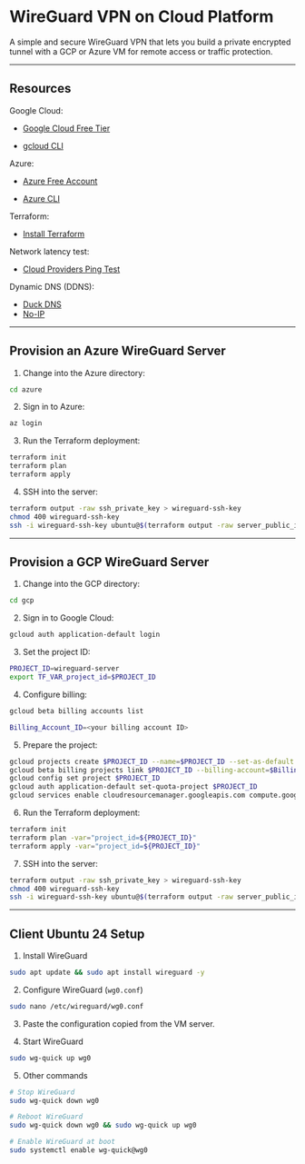 # WireGuard VPN on Cloud Platform

A simple and secure WireGuard VPN that lets you build a private encrypted tunnel with a GCP or Azure VM for remote access or traffic protection.

---

## Resources

Google Cloud:
- [Google Cloud Free Tier](https://cloud.google.com/free/docs/free-cloud-features?hl=en#compute)

- [gcloud CLI](https://cloud.google.com/sdk/docs/install)

Azure:
- [Azure Free Account](https://azure.microsoft.com/en-us/pricing/purchase-options/azure-account?icid=azurefreeaccount#freeservices)

- [Azure CLI](https://learn.microsoft.com/en-us/cli/azure/install-azure-cli-linux?view=azure-cli-latest&pivots=apt)

Terraform:
- [Install Terraform](https://developer.hashicorp.com/terraform/tutorials/aws-get-started/install-cli)

Network latency test:
- [Cloud Providers Ping Test](https://cloudpingtest.com/)

Dynamic DNS (DDNS):
- [Duck DNS](https://www.duckdns.org/)
- [No-IP](https://www.noip.com/)

---

## Provision an Azure WireGuard Server

1. Change into the Azure directory:

```bash
cd azure
```

2. Sign in to Azure:

```bash
az login
```

3. Run the Terraform deployment:

```bash
terraform init
terraform plan
terraform apply
```

4. SSH into the server:

```bash
terraform output -raw ssh_private_key > wireguard-ssh-key
chmod 400 wireguard-ssh-key
ssh -i wireguard-ssh-key ubuntu@$(terraform output -raw server_public_ipv4)
```

---

## Provision a GCP WireGuard Server

1. Change into the GCP directory:

```bash
cd gcp
```

2. Sign in to Google Cloud:

```bash
gcloud auth application-default login
```

3. Set the project ID:

```bash
PROJECT_ID=wireguard-server
export TF_VAR_project_id=$PROJECT_ID
```

4. Configure billing:

```bash
gcloud beta billing accounts list
```
```bash
Billing_Account_ID=<your billing account ID>
```
5. Prepare the project:

```bash
gcloud projects create $PROJECT_ID --name=$PROJECT_ID --set-as-default
gcloud beta billing projects link $PROJECT_ID --billing-account=$Billing_Account_ID
gcloud config set project $PROJECT_ID
gcloud auth application-default set-quota-project $PROJECT_ID
gcloud services enable cloudresourcemanager.googleapis.com compute.googleapis.com --project=$PROJECT_ID
```

6. Run the Terraform deployment:

```bash
terraform init
terraform plan -var="project_id=${PROJECT_ID}"
terraform apply -var="project_id=${PROJECT_ID}"
```

7. SSH into the server:

```bash
terraform output -raw ssh_private_key > wireguard-ssh-key
chmod 400 wireguard-ssh-key
ssh -i wireguard-ssh-key ubuntu@$(terraform output -raw server_public_ipv4)
```

---

## Client Ubuntu 24 Setup

1. Install WireGuard

```bash
sudo apt update && sudo apt install wireguard -y
```

2. Configure WireGuard (`wg0.conf`)

```bash
sudo nano /etc/wireguard/wg0.conf
```

3. Paste the configuration copied from the VM server.

4. Start WireGuard

```bash
sudo wg-quick up wg0
```

5. Other commands

```bash
# Stop WireGuard
sudo wg-quick down wg0

# Reboot WireGuard
sudo wg-quick down wg0 && sudo wg-quick up wg0

# Enable WireGuard at boot
sudo systemctl enable wg-quick@wg0
```